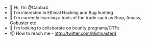 - 👋 Hi, I’m @Cabba4
- 👀 I’m interested in Ethical Hacking and Bug hunting
- 🌱 I’m currently learning a tools of the trade such as Burp, Amass, Gobuster etc
- 💞️ I’m looking to collaborate on bounty programs/CTFs
- 📫 How to reach me - http://twitter.com/Mistmaster4

<!---
Cabba4/Cabba4 is a ✨ special ✨ repository because its `README.md` (this file) appears on your GitHub profile.
You can click the Preview link to take a look at your changes.
--->
